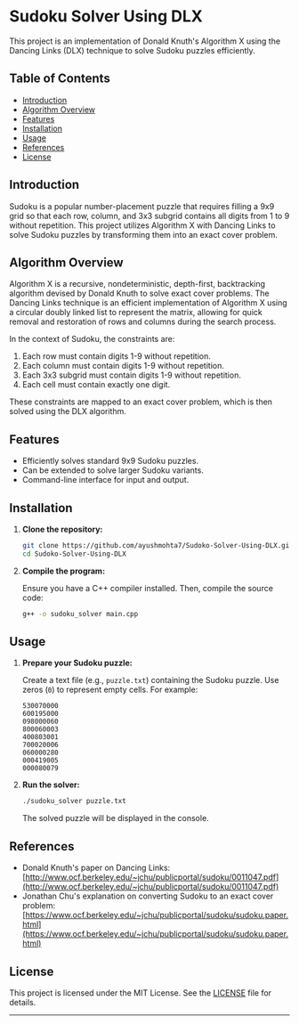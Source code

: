 # Sudoku Solver Using DLX

This project is an implementation of Donald Knuth's Algorithm X using the Dancing Links (DLX) technique to solve Sudoku puzzles efficiently.

## Table of Contents

- [Introduction](#introduction)
- [Algorithm Overview](#algorithm-overview)
- [Features](#features)
- [Installation](#installation)
- [Usage](#usage)
- [References](#references)
- [License](#license)

## Introduction

Sudoku is a popular number-placement puzzle that requires filling a 9x9 grid so that each row, column, and 3x3 subgrid contains all digits from 1 to 9 without repetition. This project utilizes Algorithm X with Dancing Links to solve Sudoku puzzles by transforming them into an exact cover problem.

## Algorithm Overview

Algorithm X is a recursive, nondeterministic, depth-first, backtracking algorithm devised by Donald Knuth to solve exact cover problems. The Dancing Links technique is an efficient implementation of Algorithm X using a circular doubly linked list to represent the matrix, allowing for quick removal and restoration of rows and columns during the search process.

In the context of Sudoku, the constraints are:

1. Each row must contain digits 1-9 without repetition.
2. Each column must contain digits 1-9 without repetition.
3. Each 3x3 subgrid must contain digits 1-9 without repetition.
4. Each cell must contain exactly one digit.

These constraints are mapped to an exact cover problem, which is then solved using the DLX algorithm.

## Features

- Efficiently solves standard 9x9 Sudoku puzzles.
- Can be extended to solve larger Sudoku variants.
- Command-line interface for input and output.

## Installation

1. **Clone the repository:**

   ```bash
   git clone https://github.com/ayushmohta7/Sudoko-Solver-Using-DLX.git
   cd Sudoko-Solver-Using-DLX
   ```

2. **Compile the program:**

   Ensure you have a C++ compiler installed. Then, compile the source code:

   ```bash
   g++ -o sudoku_solver main.cpp
   ```

## Usage

1. **Prepare your Sudoku puzzle:**

   Create a text file (e.g., `puzzle.txt`) containing the Sudoku puzzle. Use zeros (`0`) to represent empty cells. For example:

   ```
   530070000
   600195000
   098000060
   800060003
   400803001
   700020006
   060000280
   000419005
   000080079
   ```

2. **Run the solver:**

   ```bash
   ./sudoku_solver puzzle.txt
   ```

   The solved puzzle will be displayed in the console.

## References

- Donald Knuth's paper on Dancing Links: [http://www.ocf.berkeley.edu/~jchu/publicportal/sudoku/0011047.pdf](http://www.ocf.berkeley.edu/~jchu/publicportal/sudoku/0011047.pdf)
- Jonathan Chu's explanation on converting Sudoku to an exact cover problem: [https://www.ocf.berkeley.edu/~jchu/publicportal/sudoku/sudoku.paper.html](https://www.ocf.berkeley.edu/~jchu/publicportal/sudoku/sudoku.paper.html)

## License

This project is licensed under the MIT License. See the [LICENSE](LICENSE) file for details.

---

